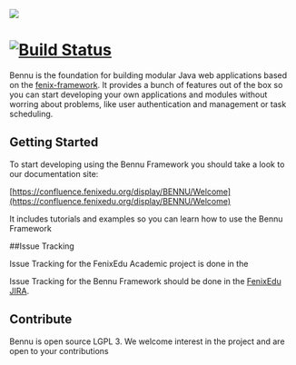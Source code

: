 ![](https://cloud.githubusercontent.com/assets/132118/5009829/70603546-6a63-11e4-96fc-9d88559fa600.png)

[![Build Status](https://travis-ci.org/FenixEdu/bennu.svg?branch=develop)](https://travis-ci.org/FenixEdu/bennu)
==========

Bennu is the foundation for building modular Java web applications based on the [fenix-framework](http://fenix-framework.github.io/). It provides a bunch of features out of the box so you can start developing your own applications and modules without worring about problems, like user authentication and management or task scheduling.

## Getting Started

To start developing using the Bennu Framework you should take a look to our documentation site:

[https://confluence.fenixedu.org/display/BENNU/Welcome](https://confluence.fenixedu.org/display/BENNU/Welcome)

It includes tutorials and examples so you can learn how to use the Bennu Framework

##Issue Tracking

Issue Tracking for the FenixEdu Academic project is done in the 

Issue Tracking for the Bennu Framework should be done in the [FenixEdu JIRA](https://jira.fenixedu.org/browse/BNN).

## Contribute

Bennu is open source LGPL 3. We welcome interest in the project and are open to your contributions
